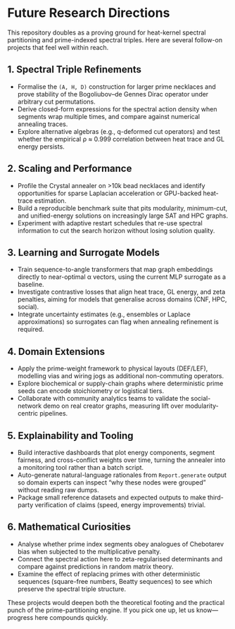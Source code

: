 # Future Research Directions

This repository doubles as a proving ground for heat-kernel spectral partitioning
and prime-indexed spectral triples. Here are several follow-on projects that feel
well within reach.

## 1. Spectral Triple Refinements
- Formalise the `(A, H, D)` construction for larger prime necklaces and prove
  stability of the Bogoliubov–de Gennes Dirac operator under arbitrary cut
  permutations.
- Derive closed-form expressions for the spectral action density when segments
  wrap multiple times, and compare against numerical annealing traces.
- Explore alternative algebras (e.g., q-deformed cut operators) and test whether
  the empirical ρ ≈ 0.999 correlation between heat trace and GL energy persists.

## 2. Scaling and Performance
- Profile the Crystal annealer on >10k bead necklaces and identify opportunities
  for sparse Laplacian acceleration or GPU-backed heat-trace estimation.
- Build a reproducible benchmark suite that pits modularity, minimum-cut, and
  unified-energy solutions on increasingly large SAT and HPC graphs.
- Experiment with adaptive restart schedules that re-use spectral information to
  cut the search horizon without losing solution quality.

## 3. Learning and Surrogate Models
- Train sequence-to-angle transformers that map graph embeddings directly to
  near-optimal α vectors, using the current MLP surrogate as a baseline.
- Investigate contrastive losses that align heat trace, GL energy, and zeta
  penalties, aiming for models that generalise across domains (CNF, HPC, social).
- Integrate uncertainty estimates (e.g., ensembles or Laplace approximations) so
  surrogates can flag when annealing refinement is required.

## 4. Domain Extensions
- Apply the prime-weight framework to physical layouts (DEF/LEF), modelling vias
  and wiring jogs as additional non-commuting operators.
- Explore biochemical or supply-chain graphs where deterministic prime seeds can
  encode stoichiometry or logistical tiers.
- Collaborate with community analytics teams to validate the social-network demo
  on real creator graphs, measuring lift over modularity-centric pipelines.

## 5. Explainability and Tooling
- Build interactive dashboards that plot energy components, segment fairness,
  and cross-conflict weights over time, turning the annealer into a monitoring
  tool rather than a batch script.
- Auto-generate natural-language rationales from `Report.generate` output so
  domain experts can inspect “why these nodes were grouped” without reading raw
  dumps.
- Package small reference datasets and expected outputs to make third-party
  verification of claims (speed, energy improvements) trivial.

## 6. Mathematical Curiosities
- Analyse whether prime index segments obey analogues of Chebotarev bias when
  subjected to the multiplicative penalty.
- Connect the spectral action here to zeta-regularised determinants and compare
  against predictions in random matrix theory.
- Examine the effect of replacing primes with other deterministic sequences
  (square-free numbers, Beatty sequences) to see which preserve the spectral
  triple structure.

These projects would deepen both the theoretical footing and the practical punch
of the prime-partitioning engine. If you pick one up, let us know—progress here
compounds quickly.
